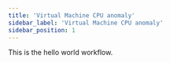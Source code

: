 ```yaml
---
title: 'Virtual Machine CPU anomaly'
sidebar_label: 'Virtual Machine CPU anomaly'
sidebar_position: 1
---
```


This is the hello world workflow.

